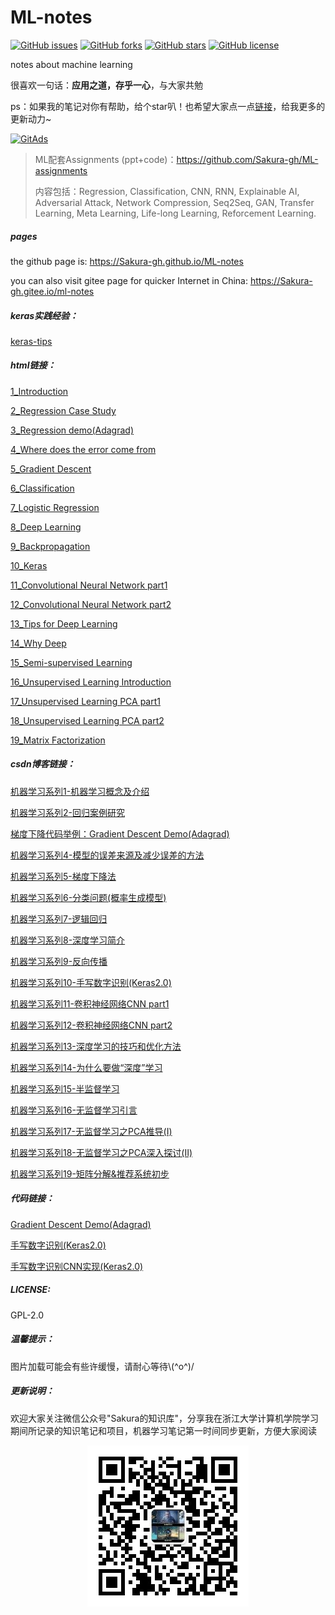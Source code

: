 # ML-notes

[![GitHub issues](https://img.shields.io/github/issues/Sakura-gh/ML-notes?color=ffa07a)](https://github.com/Sakura-gh/ML-notes/issues) [![GitHub forks](https://img.shields.io/github/forks/Sakura-gh/ML-notes?color=20b2aa)](https://github.com/Sakura-gh/ML-notes/network) [![GitHub stars](https://img.shields.io/github/stars/Sakura-gh/ML-notes?color=66cdaa)](https://github.com/Sakura-gh/ML-notes/stargazers) [![GitHub license](https://img.shields.io/github/license/Sakura-gh/ML-notes?color=88cff1)](https://github.com/Sakura-gh/ML-notes/blob/master/LICENSE)

notes about machine learning

很喜欢一句话：**应用之道，存乎一心**，与大家共勉

ps：如果我的笔记对你有帮助，给个star叭！也希望大家点一点<a href="https://tracking.gitads.io/?repo=ML-notes">链接</a>，给我更多的更新动力~

<a href="https://tracking.gitads.io/?repo=ML-notes"><img src="https://images.gitads.io/ML-notes" alt="GitAds"/></a>

> ML配套Assignments (ppt+code)：https://github.com/Sakura-gh/ML-assignments
>
> 内容包括：Regression, Classification, CNN, RNN, Explainable AI, Adversarial Attack, Network Compression, Seq2Seq, GAN, Transfer Learning, Meta Learning, Life-long Learning, Reforcement Learning. 

##### pages

the github page is: https://Sakura-gh.github.io/ML-notes

you can also visit gitee page for quicker Internet in China: https://Sakura-gh.gitee.io/ml-notes

##### keras实践经验：

[keras-tips](https://github.com/Sakura-gh/ML-notes/blob/master/keras-tips.md)

##### html链接：

[1_Introduction]( https://sakura-gh.github.io/ML-notes/ML-notes-html/1_Introduction.html)

[2_Regression Case Study]( https://sakura-gh.github.io/ML-notes/ML-notes-html/2_Regression-Case-Study.html)

[3_Regression demo(Adagrad)]( https://sakura-gh.github.io/ML-notes/ML-notes-html/3_Regression-demo(Adagrad).html)

[4_Where does the error come from](https://sakura-gh.github.io/ML-notes/ML-notes-html/4_Where-does-the-error-come-from.html)

[5_Gradient Descent](https://sakura-gh.github.io/ML-notes/ML-notes-html/5_Gradient-Descent.html)

[6_Classification](https://sakura-gh.github.io/ML-notes/ML-notes-html/6_Classification.html)

[7_Logistic Regression](https://sakura-gh.github.io/ML-notes/ML-notes-html/7_Logistic-Regression.html)

[8_Deep Learning](https://sakura-gh.github.io/ML-notes/ML-notes-html/8_Deep-Learning.html)

[9_Backpropagation](https://sakura-gh.github.io/ML-notes/ML-notes-html/9_Backpropagation.html)

[10_Keras](https://sakura-gh.github.io/ML-notes/ML-notes-html/10_Keras.html)

[11_Convolutional Neural Network part1](https://sakura-gh.github.io/ML-notes/ML-notes-html/11_Convolutional-Neural-Network-part1.html)

[12_Convolutional Neural Network part2](https://sakura-gh.github.io/ML-notes/ML-notes-html/12_Convolutional-Neural-Network-part2.html)

[13_Tips for Deep Learning](https://sakura-gh.github.io/ML-notes/ML-notes-html/13_Tips-for-Deep-Learning.html)

[14_Why Deep](https://sakura-gh.github.io/ML-notes/ML-notes-html/14_Why-Deep.html)

[15_Semi-supervised Learning](https://sakura-gh.github.io/ML-notes/ML-notes-html/15_Semi-supervised-Learning.html)

[16_Unsupervised Learning Introduction](https://sakura-gh.github.io/ML-notes/ML-notes-html/16_Unsupervised-Learning-Introduction.html)

[17_Unsupervised Learning PCA part1](https://sakura-gh.github.io/ML-notes/ML-notes-html/17_Unsupervised-Learning-PCA-part1.html)

[18_Unsupervised Learning PCA part2](https://sakura-gh.github.io/ML-notes/ML-notes-html/18_Unsupervised-Learning-PCA-part2.html)

[19_Matrix Factorization](https://sakura-gh.github.io/ML-notes/ML-notes-html/19_Matrix-Factorization.html)

##### csdn博客链接：

[机器学习系列1-机器学习概念及介绍](https://blog.csdn.net/weixin_44406200/article/details/104060561)

[机器学习系列2-回归案例研究](https://blog.csdn.net/weixin_44406200/article/details/104071036)

[梯度下降代码举例：Gradient Descent Demo(Adagrad)](https://blog.csdn.net/weixin_44406200/article/details/104075986)

[机器学习系列4-模型的误差来源及减少误差的方法](https://blog.csdn.net/weixin_44406200/article/details/104088554)

[机器学习系列5-梯度下降法](https://blog.csdn.net/weixin_44406200/article/details/104256006)

[机器学习系列6-分类问题(概率生成模型)](https://blog.csdn.net/weixin_44406200/article/details/104272160)

[机器学习系列7-逻辑回归](https://blog.csdn.net/weixin_44406200/article/details/104288916)

[机器学习系列8-深度学习简介](https://blog.csdn.net/weixin_44406200/article/details/104299958)

[机器学习系列9-反向传播](https://blog.csdn.net/weixin_44406200/article/details/104310991)

[机器学习系列10-手写数字识别(Keras2.0)](https://blog.csdn.net/weixin_44406200/article/details/104328947)

[机器学习系列11-卷积神经网络CNN part1](https://blog.csdn.net/weixin_44406200/article/details/104370738)

[机器学习系列12-卷积神经网络CNN part2](https://blog.csdn.net/weixin_44406200/article/details/104392592)

[机器学习系列13-深度学习的技巧和优化方法](https://blog.csdn.net/weixin_44406200/article/details/104430737)

[机器学习系列14-为什么要做“深度”学习](https://blog.csdn.net/weixin_44406200/article/details/104452873)

[机器学习系列15-半监督学习](https://blog.csdn.net/weixin_44406200/article/details/106991717)

[机器学习系列16-无监督学习引言](https://blog.csdn.net/weixin_44406200/article/details/107029531)

[机器学习系列17-无监督学习之PCA推导(Ⅰ)](https://blog.csdn.net/weixin_44406200/article/details/107082637)

[机器学习系列18-无监督学习之PCA深入探讨(Ⅱ)](https://blog.csdn.net/weixin_44406200/article/details/107082680)

[机器学习系列19-矩阵分解&推荐系统初步](https://blog.csdn.net/weixin_44406200/article/details/107099894)

##### 代码链接：

[Gradient Descent Demo(Adagrad)]( https://sakura-gh.github.io/ML-notes/code/Gradient-Descent-Demo/Gradient-Descent-Demo.html)

[手写数字识别(Keras2.0)](https://github.com/Sakura-gh/ML-notes/blob/master/code/Digits-Detection/digits-detection.py)

[手写数字识别CNN实现(Keras2.0)](https://github.com/Sakura-gh/ML-notes/blob/master/code/Digits-Detection/digits-detection-cnn.py)

##### LICENSE:

GPL-2.0

##### 温馨提示：

图片加载可能会有些许缓慢，请耐心等待\\(\^o\^)/

##### 更新说明：

欢迎大家关注微信公众号"Sakura的知识库"，分享我在浙江大学计算机学院学习期间所记录的知识笔记和项目，机器学习笔记第一时间同步更新，方便大家阅读

<center><img src="./img/wx.jpg" /></center>